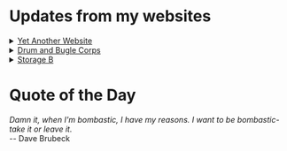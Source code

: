 # Updates from my websites

<details><summary> <a href="https://www.amon-hen.com">Yet Another Website</a> </summary>

* <a href="https://www.amon-hen.com/television/8560">MST3K 0203 – Jungle Goddess</a>
* <a href="https://www.amon-hen.com/computing/internet/www/435">Quote of the Day</a>
* <a href="https://www.amon-hen.com/politics/34497">Last Week Tonight – S2 E22: Mandatory Minimums, Iran & FIFA Update</a>
* <a href="https://www.amon-hen.com/television/6119">MST3K Short 0701 – Once Upon A Honeymoon</a>
* <a href="https://www.amon-hen.com/movies/34493">The Beatniks (1959)</a>
* <a href="https://www.amon-hen.com/music/drums-and-percussion/34488">Drumming: Pt. I</a>
* <a href="https://www.amon-hen.com/books/297">Reading: An Epitaph in Rust</a>
* <a href="https://www.amon-hen.com/politics/34486">Trump is aggressively ignorant</a>
* <a href="https://www.amon-hen.com/computing/34482">Mmmm, USB Food</a>
* <a href="https://www.amon-hen.com/television/8495">MST3K 0202 – The Sidehackers</a>
</details>

<details><summary> <a href="https://www.drum-corps.net">Drum and Bugle Corps</a> </summary>

* <a href="https://www.drum-corps.net/scores/dci/3818">DCI Broken Arrow (2025)</a>
* <a href="https://www.drum-corps.net/scores/dci/3815">Brass Impact (2025)</a>
* <a href="https://www.drum-corps.net/scores/dci/3808">So Cal Classic: Open Class Pacific Championship Finals (2025)</a>
* <a href="https://www.drum-corps.net/scores/dci/3805">Drums Across the Desert (2025)</a>
* <a href="https://www.drum-corps.net/scores/dci/3802">Drum Corps at the Rose Bowl (2025)</a>
* <a href="https://www.drum-corps.net/scores/dci/3798">Cavalcade of Brass (2025)</a>
* <a href="https://www.drum-corps.net/scores/dci/3795">DCI Little Rock (2025)</a>
* <a href="https://www.drum-corps.net/scores/dci/3792">Drum Corps Grand Prix  (2025)</a>
* <a href="https://www.drum-corps.net/scores/dci/3788">Western Corps Connection (2025)</a>
* <a href="https://www.drum-corps.net/news/3812">Drum Corps World – July 11, 2025</a>
</details>

<details><summary> <a href="https://www.storage-b.com">Storage B</a> </summary>

* <a href="https://www.storage-b.com/math-numerical-analysis/1081">Crummy Code from Copilot</a>
* <a href="https://www.storage-b.com/humor/1067">Meeting Driven Development</a>
* <a href="https://www.storage-b.com/c/1057">CLion Is Now Free for Non-Commercial Use</a>
* <a href="https://www.storage-b.com/humor/1052">Programmers Then and Now</a>
* <a href="https://www.storage-b.com/c/1050">Strategies for Developing Safety-Critical Software in C++</a>
* <a href="https://www.storage-b.com/ai/1048">What trillion-dollar problem is AI trying to solve?</a>
* <a href="https://www.storage-b.com/math-numerical-analysis/1036">Hypot</a>
* <a href="https://www.storage-b.com/c/1015">Uploading Consciousness</a>
* <a href="https://www.storage-b.com/humor/1003">SCRUM: An Honest Ad</a>
* <a href="https://www.storage-b.com/humor/996">Agile vs. Waterfall</a>
</details>

# Quote of the Day
<p><em>Damn it, when I'm bombastic, I have my reasons. I want to be bombastic-take it or leave it.</em><br /> -- Dave Brubeck</p>